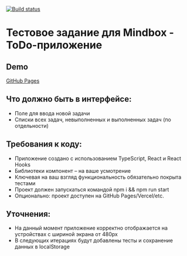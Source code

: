 [![Build status](https://ci.appveyor.com/api/projects/status/ig7iuir7vqa0hskf/branch/main?svg=true)](https://ci.appveyor.com/project/Sapogoha/test-mindbox-todo/branch/main)

# Тестовое задание для Mindbox - ToDo-приложение

## Demo

[GitHub Pages](https://sapogoha.github.io/test-mindbox-todo)

## Что должно быть в интерфейсе:

- Поле для ввода новой задачи
- Списки всех задач, невыполненных и выполненных задач (по отдельности)

## Требования к коду:

- Приложение создано с использованием TypeScript, React и React Hooks
- Библиотеки компонент – на ваше усмотрение
- Ключевая на ваш взгляд функциональность обязательно покрыта тестами
- Проект должен запускаться командой npm i && npm run start
- Опционально: проект доступен на GitHub Pages/Vercel/etc.

## Уточнения:

- На данный момент приложение корректно отображается на устройствах с шириной экрана от 480px
- В следующих итерациях будут добавлены тесты и сохранение данных в localStorage
